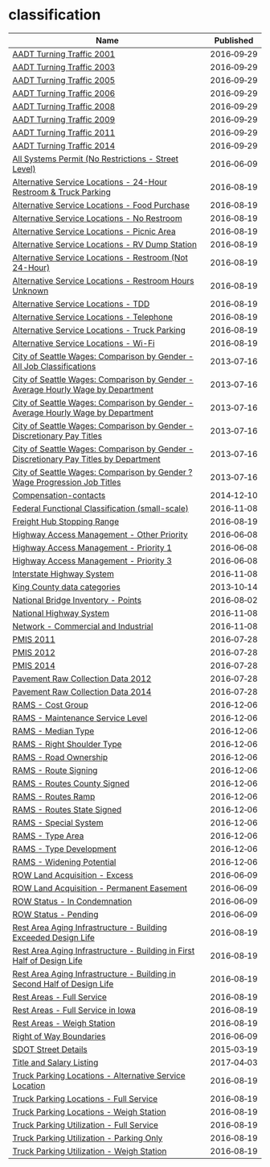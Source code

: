 # classification

Name | Published
---- | ---------
[AADT Turning Traffic 2001](../datasets/8z8t-apms.md) | 2016&#x2011;09&#x2011;29
[AADT Turning Traffic 2003](../datasets/swa5-edvy.md) | 2016&#x2011;09&#x2011;29
[AADT Turning Traffic 2005](../datasets/v7pn-44q8.md) | 2016&#x2011;09&#x2011;29
[AADT Turning Traffic 2006](../datasets/hpc6-nhr3.md) | 2016&#x2011;09&#x2011;29
[AADT Turning Traffic 2008](../datasets/bpe7-rq9j.md) | 2016&#x2011;09&#x2011;29
[AADT Turning Traffic 2009](../datasets/43c3-stp6.md) | 2016&#x2011;09&#x2011;29
[AADT Turning Traffic 2011](../datasets/as5s-avn6.md) | 2016&#x2011;09&#x2011;29
[AADT Turning Traffic 2014](../datasets/x3ar-rhnf.md) | 2016&#x2011;09&#x2011;29
[All Systems Permit (No Restrictions - Street Level)](../datasets/rb2c-eid3.md) | 2016&#x2011;06&#x2011;09
[Alternative Service Locations - 24-Hour Restroom & Truck Parking](../datasets/hp75-ap4n.md) | 2016&#x2011;08&#x2011;19
[Alternative Service Locations - Food Purchase](../datasets/qwe5-jnrf.md) | 2016&#x2011;08&#x2011;19
[Alternative Service Locations - No Restroom](../datasets/xhab-8eat.md) | 2016&#x2011;08&#x2011;19
[Alternative Service Locations - Picnic Area](../datasets/7dgi-gzrf.md) | 2016&#x2011;08&#x2011;19
[Alternative Service Locations - RV Dump Station](../datasets/3h6i-t6hv.md) | 2016&#x2011;08&#x2011;19
[Alternative Service Locations - Restroom (Not 24-Hour)](../datasets/4vn5-z3rr.md) | 2016&#x2011;08&#x2011;19
[Alternative Service Locations - Restroom Hours Unknown](../datasets/iwh6-s46p.md) | 2016&#x2011;08&#x2011;19
[Alternative Service Locations - TDD](../datasets/4qit-jg5a.md) | 2016&#x2011;08&#x2011;19
[Alternative Service Locations - Telephone](../datasets/hdui-gwut.md) | 2016&#x2011;08&#x2011;19
[Alternative Service Locations - Truck Parking](../datasets/m3sd-jffm.md) | 2016&#x2011;08&#x2011;19
[Alternative Service Locations - Wi-Fi](../datasets/jqq8-eenr.md) | 2016&#x2011;08&#x2011;19
[City of Seattle Wages: Comparison by Gender - All Job Classifications](../datasets/cf52-s8er.md) | 2013&#x2011;07&#x2011;16
[City of Seattle Wages: Comparison by Gender - Average Hourly Wage by Department](../datasets/5jqs-k4qf.md) | 2013&#x2011;07&#x2011;16
[City of Seattle Wages: Comparison by Gender - Average Hourly Wage by Department](../datasets/5jqs-k4qf.md) | 2013&#x2011;07&#x2011;16
[City of Seattle Wages: Comparison by Gender - Discretionary Pay Titles](../datasets/tptv-57gf.md) | 2013&#x2011;07&#x2011;16
[City of Seattle Wages: Comparison by Gender - Discretionary Pay Titles by Department](../datasets/k3hs-aykd.md) | 2013&#x2011;07&#x2011;16
[City of Seattle Wages: Comparison by Gender ?Wage Progression Job Titles](../datasets/k9m8-nhz3.md) | 2013&#x2011;07&#x2011;16
[Compensation-contacts](../datasets/t92r-wdyh.md) | 2014&#x2011;12&#x2011;10
[Federal Functional Classification (small-scale)](../datasets/3zkm-p5zz.md) | 2016&#x2011;11&#x2011;08
[Freight Hub Stopping Range](../datasets/qa57-wpne.md) | 2016&#x2011;08&#x2011;19
[Highway Access Management - Other Priority](../datasets/crsy-5rxw.md) | 2016&#x2011;06&#x2011;08
[Highway Access Management - Priority 1](../datasets/kz37-54aq.md) | 2016&#x2011;06&#x2011;08
[Highway Access Management - Priority 3](../datasets/ezed-uaka.md) | 2016&#x2011;06&#x2011;08
[Interstate Highway System](../datasets/dern-i7hr.md) | 2016&#x2011;11&#x2011;08
[King County data categories](../datasets/6hdp-2uus.md) | 2013&#x2011;10&#x2011;14
[National Bridge Inventory - Points](../datasets/idc9-ny42.md) | 2016&#x2011;08&#x2011;02
[National Highway System](../datasets/8fy6-cztc.md) | 2016&#x2011;11&#x2011;08
[Network - Commercial and Industrial](../datasets/u4pw-exke.md) | 2016&#x2011;11&#x2011;08
[PMIS 2011](../datasets/uxte-8pwb.md) | 2016&#x2011;07&#x2011;28
[PMIS 2012](../datasets/3kdi-g2dx.md) | 2016&#x2011;07&#x2011;28
[PMIS 2014](../datasets/66kf-n2cf.md) | 2016&#x2011;07&#x2011;28
[Pavement Raw Collection Data 2012](../datasets/ew7j-7utg.md) | 2016&#x2011;07&#x2011;28
[Pavement Raw Collection Data 2014](../datasets/tyh9-jfm6.md) | 2016&#x2011;07&#x2011;28
[RAMS - Cost Group](../datasets/py72-ecd2.md) | 2016&#x2011;12&#x2011;06
[RAMS - Maintenance Service Level](../datasets/rbmw-rtie.md) | 2016&#x2011;12&#x2011;06
[RAMS - Median Type](../datasets/5yhi-c5xp.md) | 2016&#x2011;12&#x2011;06
[RAMS - Right Shoulder Type](../datasets/937i-4pz9.md) | 2016&#x2011;12&#x2011;06
[RAMS - Road Ownership](../datasets/4fpq-c8sw.md) | 2016&#x2011;12&#x2011;06
[RAMS - Route Signing](../datasets/nh99-8qjz.md) | 2016&#x2011;12&#x2011;06
[RAMS - Routes County Signed](../datasets/4wsj-b7h8.md) | 2016&#x2011;12&#x2011;06
[RAMS - Routes Ramp](../datasets/3wuy-niad.md) | 2016&#x2011;12&#x2011;06
[RAMS - Routes State Signed](../datasets/tghh-ypay.md) | 2016&#x2011;12&#x2011;06
[RAMS - Special System](../datasets/6e55-5s48.md) | 2016&#x2011;12&#x2011;06
[RAMS - Type Area](../datasets/t9jw-b86v.md) | 2016&#x2011;12&#x2011;06
[RAMS - Type Development](../datasets/gtae-77t4.md) | 2016&#x2011;12&#x2011;06
[RAMS - Widening Potential](../datasets/tsau-bwnw.md) | 2016&#x2011;12&#x2011;06
[ROW Land Acquisition - Excess](../datasets/i9ip-shje.md) | 2016&#x2011;06&#x2011;09
[ROW Land Acquisition - Permanent Easement](../datasets/ajsz-rwr8.md) | 2016&#x2011;06&#x2011;09
[ROW Status - In Condemnation](../datasets/ruws-a9cb.md) | 2016&#x2011;06&#x2011;09
[ROW Status - Pending](../datasets/qmbe-jcrb.md) | 2016&#x2011;06&#x2011;09
[Rest Area Aging Infrastructure - Building Exceeded Design Life](../datasets/kyxf-mwrn.md) | 2016&#x2011;08&#x2011;19
[Rest Area Aging Infrastructure - Building in First Half of Design Life](../datasets/5cfc-sc7g.md) | 2016&#x2011;08&#x2011;19
[Rest Area Aging Infrastructure - Building in Second Half of Design Life](../datasets/rj5h-mcx6.md) | 2016&#x2011;08&#x2011;19
[Rest Areas - Full Service](../datasets/d87u-izyj.md) | 2016&#x2011;08&#x2011;19
[Rest Areas - Full Service in Iowa](../datasets/tfhp-9jtn.md) | 2016&#x2011;08&#x2011;19
[Rest Areas - Weigh Station](../datasets/ufxb-tvw4.md) | 2016&#x2011;08&#x2011;19
[Right of Way Boundaries](../datasets/gxay-aq2r.md) | 2016&#x2011;06&#x2011;09
[SDOT Street Details](../datasets/njkx-jbip.md) | 2015&#x2011;03&#x2011;19
[Title and Salary Listing](../datasets/t3vp-5tka.md) | 2017&#x2011;04&#x2011;03
[Truck Parking Locations - Alternative Service Location](../datasets/p594-nfrt.md) | 2016&#x2011;08&#x2011;19
[Truck Parking Locations - Full Service](../datasets/waz4-9ac7.md) | 2016&#x2011;08&#x2011;19
[Truck Parking Locations - Weigh Station](../datasets/2sb8-ckmi.md) | 2016&#x2011;08&#x2011;19
[Truck Parking Utilization - Full Service](../datasets/p796-qvyc.md) | 2016&#x2011;08&#x2011;19
[Truck Parking Utilization - Parking Only](../datasets/4dfe-ikq6.md) | 2016&#x2011;08&#x2011;19
[Truck Parking Utilization - Weigh Station](../datasets/pcia-gz2m.md) | 2016&#x2011;08&#x2011;19

